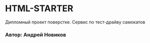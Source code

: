 # HTML-STARTER

Дипломный проект поверстке.
Сервис по тест-драйву самокатов

### Автор: Андрей Новиков
